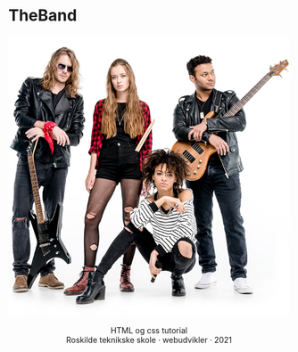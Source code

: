 # TheBand
![Header image](https://github.com/rts-cmk-opgaver/TheBand/blob/main/Beskrivelsesmaterialer/The%20band%20tutorial%202018.jpg)
<div align="center">
  <p>
   HTML og css tutorial<br> Roskilde teknikske skole · webudvikler · 2021
  </p>
</div>

